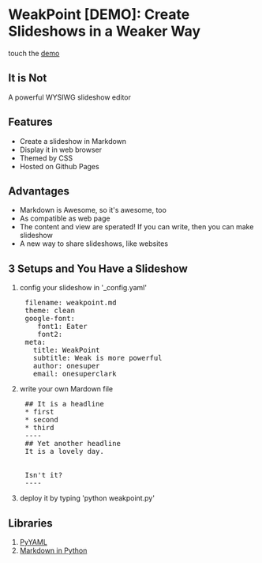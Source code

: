 # WeakPoint [DEMO]: Create Slideshows in a Weaker Way

touch the [demo]()

## It is Not

A powerful WYSIWG slideshow editor  


## Features


* Create a slideshow in Markdown
* Display it in web browser
* Themed by CSS
* Hosted on Github Pages


## Advantages

* Markdown is Awesome, so it's awesome, too
* As compatible as web page
* The content and view are sperated! If you can write, then you can make slideshow
* A new way to share slideshows, like websites

## 3 Setups and You Have a Slideshow
 
1. config your slideshow in '_config.yaml'

<pre>
	filename: weakpoint.md
	theme: clean
	google-font:
	   font1: Eater
	   font2:
	meta:
	  title: WeakPoint
	  subtitle: Weak is more powerful
	  author: onesuper
	  email: onesuperclark
</pre>

2. write your own Mardown file 

<pre>
    ## It is a headline
	* first
	* second
	* third
	----
	## Yet another headline
	It is a lovely day.
	
	
	Isn't it?
	----
</pre>

3. deploy it by typing 'python weakpoint.py'

## Libraries

1. [PyYAML](http://pyyaml.org/)
2. [Markdown in Python](http://freewisdom.org/projects/python-markdown/)
